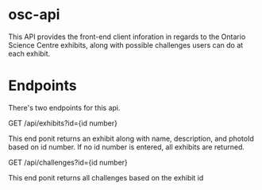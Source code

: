 # osc-api
This API provides the front-end client inforation in regards to the Ontario Science Centre exhibits, along with possible challenges users can do at each exhibit.

# Endpoints

There's two endpoints for this api.

GET /api/exhibits?id={id number}

This end ponit returns an exhibit along with name, description, and photoId based on id number. If no id number is entered, all exhibits are returned.

GET /api/challenges?id={id number}

This end ponit returns all challenges based on the exhibit id

